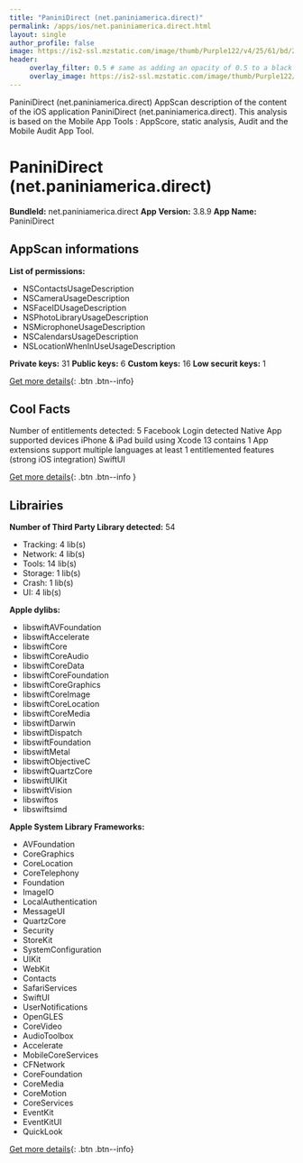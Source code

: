 ```yaml
---
title: "PaniniDirect (net.paniniamerica.direct)"
permalink: /apps/ios/net.paniniamerica.direct.html
layout: single
author_profile: false
image: https://is2-ssl.mzstatic.com/image/thumb/Purple122/v4/25/61/bd/2561bdc6-90c8-60eb-2318-d80554711adc/AppIcon-0-0-1x_U007emarketing-0-0-0-10-0-0-sRGB-0-0-0-GLES2_U002c0-512MB-85-220-0-0.png/512x512bb.jpg
header: 
     overlay_filter: 0.5 # same as adding an opacity of 0.5 to a black background
     overlay_image: https://is2-ssl.mzstatic.com/image/thumb/Purple122/v4/25/61/bd/2561bdc6-90c8-60eb-2318-d80554711adc/AppIcon-0-0-1x_U007emarketing-0-0-0-10-0-0-sRGB-0-0-0-GLES2_U002c0-512MB-85-220-0-0.png/512x512bb.jpg
---
```

PaniniDirect (net.paniniamerica.direct) AppScan description of the content of the iOS application PaniniDirect (net.paniniamerica.direct). This analysis is based on the Mobile App Tools : AppScore, static analysis, Audit and the Mobile Audit App Tool.

# PaniniDirect (net.paniniamerica.direct)

**BundleId:** net.paniniamerica.direct
**App Version:** 3.8.9
**App Name:** PaniniDirect


## AppScan informations 

**List of permissions:** 
- NSContactsUsageDescription
- NSCameraUsageDescription
- NSFaceIDUsageDescription
- NSPhotoLibraryUsageDescription
- NSMicrophoneUsageDescription
- NSCalendarsUsageDescription
- NSLocationWhenInUseUsageDescription
  
  
**Private keys:** 31
**Public keys:** 6
**Custom keys:** 16
**Low securit keys:** 1
  
[Get more details](/pricing.html){: .btn .btn--info}

## Cool Facts

Number of entitlements detected: 5
Facebook Login detected
Native App
supported devices iPhone & iPad
build using Xcode 13
contains 1 App extensions
support multiple languages
at least 1 entitlemented features (strong iOS integration)
SwiftUI
  
[Get more details](/pricing.html){: .btn .btn--info }

## Librairies 
**Number of Third Party Library detected:** 54
- Tracking: 4 lib(s)
- Network: 4 lib(s)
- Tools: 14 lib(s)
- Storage: 1 lib(s)
- Crash: 1 lib(s)
- UI: 4 lib(s)


**Apple dylibs:**
- libswiftAVFoundation
- libswiftAccelerate
- libswiftCore
- libswiftCoreAudio
- libswiftCoreData
- libswiftCoreFoundation
- libswiftCoreGraphics
- libswiftCoreImage
- libswiftCoreLocation
- libswiftCoreMedia
- libswiftDarwin
- libswiftDispatch
- libswiftFoundation
- libswiftMetal
- libswiftObjectiveC
- libswiftQuartzCore
- libswiftUIKit
- libswiftVision
- libswiftos
- libswiftsimd


**Apple System Library Frameworks:**
- AVFoundation
- CoreGraphics
- CoreLocation
- CoreTelephony
- Foundation
- ImageIO
- LocalAuthentication
- MessageUI
- QuartzCore
- Security
- StoreKit
- SystemConfiguration
- UIKit
- WebKit
- Contacts
- SafariServices
- SwiftUI
- UserNotifications
- OpenGLES
- CoreVideo
- AudioToolbox
- Accelerate
- MobileCoreServices
- CFNetwork
- CoreFoundation
- CoreMedia
- CoreMotion
- CoreServices
- EventKit
- EventKitUI
- QuickLook


  
[Get more details](/pricing.html){: .btn .btn--info}

